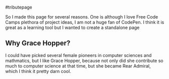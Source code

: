 #tributepage

So I made this page for several reasons. One is although I love Free Code Camps plethora of project ideas, I am not a huge fan of CodePen.  I think it is great as a learning tool but I wanted to create a standalone page

## Why Grace Hopper?

I could have picked several female pioneers in computer sciences and mathmatics, but I like Grace Hopper, because not only did she contribute so much to computer science at that time, but she became Rear Admiral, which I think it pretty darn cool. 
